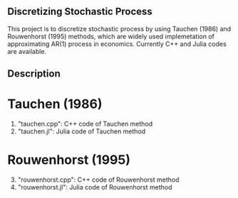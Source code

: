 ## Discretizing Stochastic Process

This project is to discretize stochastic process by using Tauchen (1986) and Rouwenhorst (1995) methods, which are widely used implemetation of approximating AR(1) process in economics.
Currently C++ and Julia codes are available.


## Description
# Tauchen (1986)
1. "tauchen.cpp": C++ code of Tauchen method
2. "tauchen.jl": Julia code of Tauchen method

# Rouwenhorst (1995)
3. "rouwenhorst.cpp": C++ code of Rouwenhorst method
4. "rouwenhorst.jl": Julia code of Rouwenhorst method
